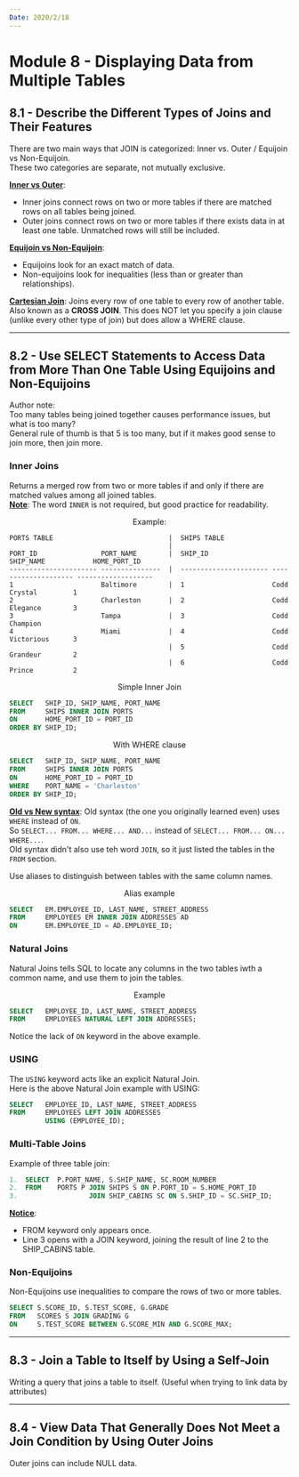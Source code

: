 ```yaml
---
Date: 2020/2/18
---
```


# Module 8 - Displaying Data from Multiple Tables

## 8.1 - Describe the Different Types of Joins and Their Features

There are two main ways that JOIN is categorized: Inner vs. Outer / Equijoin vs Non-Equijoin.  
These two categories are separate, not mutually exclusive.

<u>**Inner vs Outer**</u>:

- Inner joins connect rows on two or more tables if there are matched rows on all tables being joined.
- Outer joins connect rows on two or more tables if there exists data in at least one table. Unmatched rows will still be included.

<u>**Equijoin vs Non-Equijoin**</u>:

- Equijoins look for an exact match of data.
- Non-equijoins look for inequalities (less than or greater than relationships).

<u>**Cartesian Join**</u>: Joins every row of one table to every row of another table.  
Also known as a **CROSS JOIN**. This does NOT let you specify a join clause (unlike every other type of join) but does allow a WHERE clause.

---

## 8.2 - Use SELECT Statements to Access Data from More Than One Table Using Equijoins and Non-Equijoins

Author note:  
Too many tables being joined together causes performance issues, but what is too many?  
General rule of thumb is that 5 is too many, but if it makes good sense to join more, then join more.

### Inner Joins

Returns a merged row from two or more tables if and only if there are matched values among all joined tables.  
<u>**Note**</u>: The word `INNER` is not required, but good practice for readability.

<center>Example:</center>

```
PORTS TABLE                             |  SHIPS TABLE
                                        |
PORT_ID                PORT_NAME        |  SHIP_ID                SHIP_NAME            HOME_PORT_ID
---------------------- ---------------  |  ---------------------- -------------------- -------------------
1                      Baltimore        |  1                      Codd Crystal         1
2                      Charleston       |  2                      Codd Elegance        3
3                      Tampa            |  3                      Codd Champion
4                      Miami            |  4                      Codd Victorious      3
                                        |  5                      Codd Grandeur        2
                                        |  6                      Codd Prince          2
```

<center>Simple Inner Join</center>

```SQL
SELECT   SHIP_ID, SHIP_NAME, PORT_NAME
FROM     SHIPS INNER JOIN PORTS
ON       HOME_PORT_ID = PORT_ID
ORDER BY SHIP_ID;
```

<center>With WHERE clause</center>

```SQL
SELECT   SHIP_ID, SHIP_NAME, PORT_NAME
FROM     SHIPS INNER JOIN PORTS
ON       HOME_PORT_ID = PORT_ID
WHERE    PORT_NAME = 'Charleston'
ORDER BY SHIP_ID;
```

<u>**Old vs New syntax**</u>: Old syntax (the one you originally learned even) uses `WHERE` instead of `ON`.  
So `SELECT... FROM... WHERE... AND...` instead of `SELECT... FROM... ON... WHERE...`.  
Old syntax didn't also use teh word `JOIN`, so it just listed the tables in the `FROM` section.

Use aliases to distinguish between tables with the same column names.

<center>Alias example</center>

```SQL
SELECT   EM.EMPLOYEE_ID, LAST_NAME, STREET_ADDRESS
FROM     EMPLOYEES EM INNER JOIN ADDRESSES AD
ON       EM.EMPLOYEE_ID = AD.EMPLOYEE_ID;
```

### Natural Joins

Natural Joins tells SQL to locate any columns in the two tables iwth a common name, and use them to join the tables.

<center>Example</center>

```SQL
SELECT   EMPLOYEE_ID, LAST_NAME, STREET_ADDRESS
FROM     EMPLOYEES NATURAL LEFT JOIN ADDRESSES;
```

Notice the lack of `ON` keyword in the above example.

### USING

The `USING` keyword acts like an explicit Natural Join.  
Here is the above Natural Join example with USING:

```SQL
SELECT   EMPLOYEE_ID, LAST_NAME, STREET_ADDRESS
FROM     EMPLOYEES LEFT JOIN ADDRESSES
         USING (EMPLOYEE_ID);
```

### Multi-Table Joins

Example of three table join:

```SQL
1.  SELECT  P.PORT_NAME, S.SHIP_NAME, SC.ROOM_NUMBER
2.  FROM    PORTS P JOIN SHIPS S ON P.PORT_ID = S.HOME_PORT_ID
3.                  JOIN SHIP_CABINS SC ON S.SHIP_ID = SC.SHIP_ID;
```

<u>**Notice**</u>:

- FROM keyword only appears once.
- Line 3 opens with a JOIN keyword, joining the result of line 2 to the SHIP_CABINS table.

### Non-Equijoins

Non-Equijoins use inequalities to compare the rows of two or more tables.

```SQL
SELECT S.SCORE_ID, S.TEST_SCORE, G.GRADE
FROM   SCORES S JOIN GRADING G
ON     S.TEST_SCORE BETWEEN G.SCORE_MIN AND G.SCORE_MAX;
```

---

## 8.3 - Join a Table to Itself by Using a Self-Join

Writing a query that joins a table to itself. (Useful when trying to link data by attributes)

---

## 8.4 - View Data That Generally Does Not Meet a Join Condition by Using Outer Joins

Outer joins can include NULL data.
